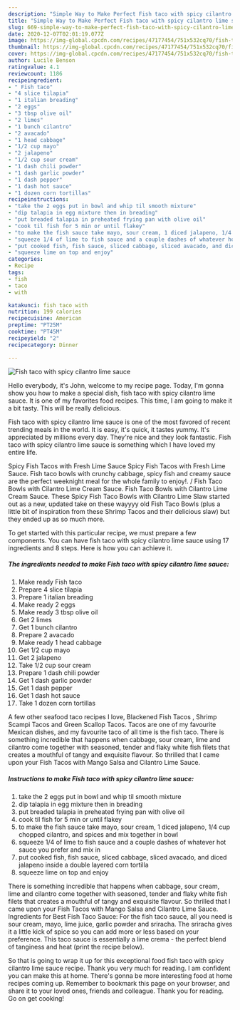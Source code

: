 ```yaml
---
description: "Simple Way to Make Perfect Fish taco with spicy cilantro lime sauce"
title: "Simple Way to Make Perfect Fish taco with spicy cilantro lime sauce"
slug: 669-simple-way-to-make-perfect-fish-taco-with-spicy-cilantro-lime-sauce
date: 2020-12-07T02:01:19.077Z
image: https://img-global.cpcdn.com/recipes/47177454/751x532cq70/fish-taco-with-spicy-cilantro-lime-sauce-recipe-main-photo.jpg
thumbnail: https://img-global.cpcdn.com/recipes/47177454/751x532cq70/fish-taco-with-spicy-cilantro-lime-sauce-recipe-main-photo.jpg
cover: https://img-global.cpcdn.com/recipes/47177454/751x532cq70/fish-taco-with-spicy-cilantro-lime-sauce-recipe-main-photo.jpg
author: Lucile Benson
ratingvalue: 4.1
reviewcount: 1186
recipeingredient:
- " Fish taco"
- "4 slice tilapia"
- "1 italian breading"
- "2 eggs"
- "3 tbsp olive oil"
- "2 limes"
- "1 bunch cilantro"
- "2 avacado"
- "1 head cabbage"
- "1/2 cup mayo"
- "2 jalapeno"
- "1/2 cup sour cream"
- "1 dash chili powder"
- "1 dash garlic powder"
- "1 dash pepper"
- "1 dash hot sauce"
- "1 dozen corn tortillas"
recipeinstructions:
- "take the 2 eggs put in bowl and whip til smooth mixture"
- "dip talapia in egg mixture then in breading"
- "put breaded talapia in preheated frying pan with olive oil"
- "cook til fish for 5 min or until flakey"
- "to make the fish sauce take mayo, sour cream, 1 diced jalapeno, 1/4 cup chopped cilantro, and spices and mix together in bowl"
- "squeeze 1/4 of lime to fish sauce and a couple dashes of whatever hot sauce you prefer and mix in"
- "put cooked fish, fish sauce, sliced cabbage, sliced avacado, and diced jalapeno inside a double layered corn tortilla"
- "squeeze lime on top and enjoy"
categories:
- Recipe
tags:
- fish
- taco
- with

katakunci: fish taco with 
nutrition: 199 calories
recipecuisine: American
preptime: "PT25M"
cooktime: "PT45M"
recipeyield: "2"
recipecategory: Dinner

---
```



![Fish taco with spicy cilantro lime sauce](https://img-global.cpcdn.com/recipes/47177454/751x532cq70/fish-taco-with-spicy-cilantro-lime-sauce-recipe-main-photo.jpg)

Hello everybody, it's John, welcome to my recipe page. Today, I'm gonna show you how to make a special dish, fish taco with spicy cilantro lime sauce. It is one of my favorites food recipes. This time, I am going to make it a bit tasty. This will be really delicious.

Fish taco with spicy cilantro lime sauce is one of the most favored of recent trending meals in the world. It is easy, it's quick, it tastes yummy. It's appreciated by millions every day. They're nice and they look fantastic. Fish taco with spicy cilantro lime sauce is something which I have loved my entire life.

Spicy Fish Tacos with Fresh Lime Sauce Spicy Fish Tacos with Fresh Lime Sauce. Fish taco bowls with crunchy cabbage, spicy fish and creamy sauce are the perfect weeknight meal for the whole family to enjoy!. / Fish Taco Bowls with Cilantro Lime Cream Sauce. Fish Taco Bowls with Cilantro Lime Cream Sauce. These Spicy Fish Taco Bowls with Cilantro Lime Slaw started out as a new, updated take on these wayyyy old Fish Taco Bowls (plus a little bit of inspiration from these Shrimp Tacos and their delicious slaw) but they ended up as so much more.


To get started with this particular recipe, we must prepare a few components. You can have fish taco with spicy cilantro lime sauce using 17 ingredients and 8 steps. Here is how you can achieve it.

<!--inarticleads1-->

##### The ingredients needed to make Fish taco with spicy cilantro lime sauce:

1. Make ready  Fish taco
1. Prepare 4 slice tilapia
1. Prepare 1 italian breading
1. Make ready 2 eggs
1. Make ready 3 tbsp olive oil
1. Get 2 limes
1. Get 1 bunch cilantro
1. Prepare 2 avacado
1. Make ready 1 head cabbage
1. Get 1/2 cup mayo
1. Get 2 jalapeno
1. Take 1/2 cup sour cream
1. Prepare 1 dash chili powder
1. Get 1 dash garlic powder
1. Get 1 dash pepper
1. Get 1 dash hot sauce
1. Take 1 dozen corn tortillas


A few other seafood taco recipes I love, Blackened Fish Tacos , Shrimp Scampi Tacos and Green Scallop Tacos. Tacos are one of my favourite Mexican dishes, and my favourite taco of all time is the fish taco. There is something incredible that happens when cabbage, sour cream, lime and cilantro come together with seasoned, tender and flaky white fish filets that creates a mouthful of tangy and exquisite flavour. So thrilled that I came upon your Fish Tacos with Mango Salsa and Cilantro Lime Sauce. 

<!--inarticleads2-->

##### Instructions to make Fish taco with spicy cilantro lime sauce:

1. take the 2 eggs put in bowl and whip til smooth mixture
1. dip talapia in egg mixture then in breading
1. put breaded talapia in preheated frying pan with olive oil
1. cook til fish for 5 min or until flakey
1. to make the fish sauce take mayo, sour cream, 1 diced jalapeno, 1/4 cup chopped cilantro, and spices and mix together in bowl
1. squeeze 1/4 of lime to fish sauce and a couple dashes of whatever hot sauce you prefer and mix in
1. put cooked fish, fish sauce, sliced cabbage, sliced avacado, and diced jalapeno inside a double layered corn tortilla
1. squeeze lime on top and enjoy


There is something incredible that happens when cabbage, sour cream, lime and cilantro come together with seasoned, tender and flaky white fish filets that creates a mouthful of tangy and exquisite flavour. So thrilled that I came upon your Fish Tacos with Mango Salsa and Cilantro Lime Sauce. Ingredients for Best Fish Taco Sauce: For the fish taco sauce, all you need is sour cream, mayo, lime juice, garlic powder and sriracha. The sriracha gives it a little kick of spice so you can add more or less based on your preference. This taco sauce is essentially a lime crema - the perfect blend of tanginess and heat (print the recipe below). 

So that is going to wrap it up for this exceptional food fish taco with spicy cilantro lime sauce recipe. Thank you very much for reading. I am confident you can make this at home. There's gonna be more interesting food at home recipes coming up. Remember to bookmark this page on your browser, and share it to your loved ones, friends and colleague. Thank you for reading. Go on get cooking!
